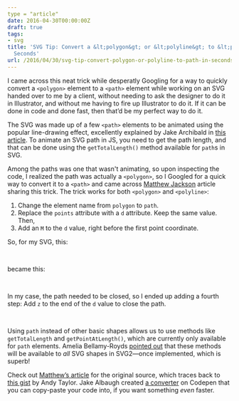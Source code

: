 ```yaml
---
type = "article"
date: 2016-04-30T00:00:00Z
draft: true
tags:
- svg
title: 'SVG Tip: Convert a &lt;polygon&gt; or &lt;polyline&gt; to &lt;path&gt; in
  Seconds'
url: /2016/04/30/svg-tip-convert-polygon-or-polyline-to-path-in-seconds/
---
```


I came across this neat trick while desperatly Googling for a way to quickly convert a `<polygon>` element to a `<path>` element while working on an SVG handed over to me by a client, without needing to ask the designer to do it in Illustrator, and without me having to fire up Illustrator to do it. If it can be done in code and done fast, then that’d be my perfect way to do it.

The SVG was made up of a few `<path>` elements to be animated using the popular line-drawing effect, excellently explained by Jake Archibald in [this article](https://jakearchibald.com/2013/animated-line-drawing-svg/). To animate an SVG path in JS, you need to get the path length, and that can be done using the `getTotalLength()` method available for `path`s in SVG.

Among the paths was one that wasn't animating, so upon inspecting the code, I realized the path was actually a `<polygon>`, so I Googled for a quick way to convert it to a `<path>` and came across [Matthew Jackson](http://twitter.com/matthewbeta) article sharing this trick. The trick works for both `<polygon>` and `<polyline>`:

1. Change the element name from `polygon` to `path`.
2. Replace the `points` attribute with a `d` attribute. Keep the same value. Then,
3. Add an `M` to the `d` value, right before the first point coordinate.

So, for my SVG, this:

<pre class="brush:html">
<polygon fill="none" stroke="#333" stroke-width="1" stroke-linecap="round" stroke-linejoin="round" stroke-miterlimit="10" points="181.5,613.5 222.6,247 808.8,116.1 778.6,562.8"/>
</pre>

became this:

<pre class="brush:html">
<polygon fill="none" stroke="#333" stroke-width="1" stroke-linecap="round" stroke-linejoin="round" stroke-miterlimit="10" d="M181.5,613.5 222.6,247 808.8,116.1 778.6,562.8"/>
</pre>

In my case, the path needed to be closed, so I ended up adding a fourth step: Add `z` to the end of the `d` value to close the path.

<pre class="brush:html">
<polygon fill="none" stroke="#333" stroke-width="1" stroke-linecap="round" stroke-linejoin="round" stroke-miterlimit="10" d="M181.5,613.5 222.6,247 808.8,116.1 778.6,562.8z"/>
</pre>

Using `path` instead of other basic shapes allows us to use methods like `getTotalLength` and `getPointAtLength()`, which are currently only available for `path` elements. Amelia Bellamy-Royds [pointed out](https://twitter.com/AmeliasBrain/status/726482226393788416) that these methods will be available to *all* SVG shapes in SVG2—once implemented, which is superb!

<p class="size-2x">Check out <a href="http://matthew-jackson.com/notes/converting-an-svg-polyline-to-a-path/">Matthew’s article</a> for the original source, which traces back to <a href="https://gist.github.com/andytlr/9283541">this gist</a> by Andy Taylor. Jake Albaugh created <a href="ttp://codepen.io/jakealbaugh/pen/GZwgzV/">a converter</a> on Codepen that you can copy-paste your code into, if you want something <em>even</em> faster.</p>



